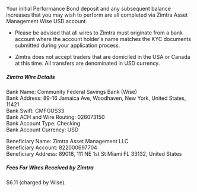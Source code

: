 Your initial Performance Bond deposit and any subsequent balance increases that you may wish to perform are all completed via Zimtra Asset Management Wise USD account.

* Please be advised that all wires to Zimtra must originate from a bank account where the account holder's name matches the KYC documents submitted during your application process.

* Zimtra does not accept traders that are domiciled in the USA or Canada at this time. All transfers are denominated in USD currency.


##### Zimtra Wire Details

Bank Name: Community Federal Savings Bank (Wise)  
Bank Address: 89-16 Jamaica Ave, Woodhaven, New York, United States, 11421  
Bank Swift: CMFGUS33  
Bank ACH and Wire Routing: 026073150  
Bank Account Type: Checking  
Bank Account Currency: USD  


Beneficiary Name: Zimtra Asset Management LLC  
Beneficiary Account: 822000697704  
Beneficiary Address: 89018, 111 NE 1st St Miami FL 33132, United States  


##### Fees For Wires Received by Zimtra
$6.11 (charged by Wise).
